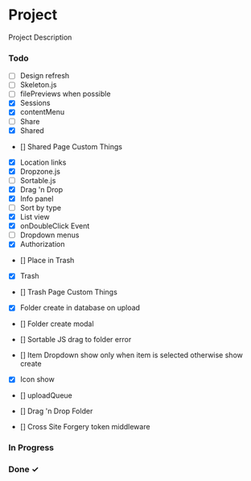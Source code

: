 # Project

Project Description

### Todo

- [ ] Design refresh  
- [ ] Skeleton.js  
- [ ] filePreviews when possible  
- [x] Sessions  
- [x] contentMenu  
- [ ] Share  
- [x] Shared  
- [] Shared Page Custom Things
- [x] Location links  
- [x] Dropzone.js  
- [ ] Sortable.js  
- [x] Drag 'n Drop  
- [x] Info panel  
- [ ] Sort by type  
- [x] List view  
- [x] onDoubleClick Event  
- [ ] Dropdown menus 
- [x] Authorization  
- [] Place in Trash 
- [x] Trash 
- [] Trash Page Custom Things

- [x] Folder create in database on upload

- [] Folder create modal

- [] Sortable JS drag to folder error

- [] Item Dropdown show only when item is selected otherwise show create

- [x] Icon show 
- [] uploadQueue
- [] Drag 'n Drop Folder

- [] Cross Site Forgery token middleware

### In Progress


### Done ✓


